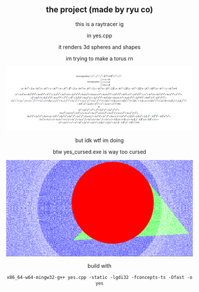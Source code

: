 <div align="center">

## the project (made by ryu co)

this is a raytracer ig

in yes.cpp

it renders 3d spheres and shapes

im trying to make a torus rn

![image](/images/line-torus.PNG)

but idk wtf im doing

btw yes_cursed.exe is way too cursed

![image](/images/cursed.PNG)

build with

```
x86_64-w64-mingw32-g++ yes.cpp -static -lgdi32 -fconcepts-ts -Ofast -o yes
```

</div>